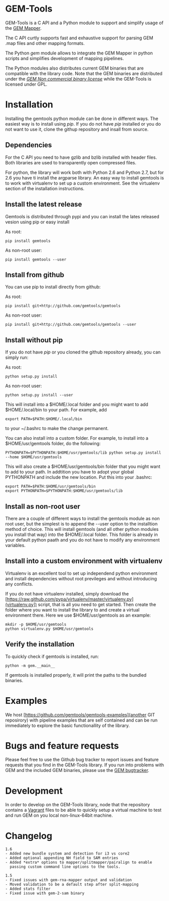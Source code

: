 GEM-Tools
===================
GEM-Tools is a C API and a Python module to support and simplify usage of the
[GEM Mapper](http://algorithms.cnag.cat/wiki/The_GEM_library).

The C API curtly supports fast and exhaustive support for parsing GEM .map
files and other mapping formats.

The Python *gem* module allows to integrate the GEM Mapper in python scripts
and simplifies development of mapping pipelines.

The Python modules also distributes current GEM binaries that are compatible
with the library code. Note that the GEM binaries are distributed under the
[*GEM Non commercial binary license*](http://algorithms.cnag.cat/wiki/GEM:Non_commercial_binary_license)
while the GEM-Tools is licensed under GPL.

Installation
==================
Installing the gemtools python module can be done in different ways. The easiest
way is to install using *pip*. If you do not have *pip* installed or you
do not want to use it, clone the githup repository and insall from source.

Dependencies
----------------------------

For the C API you need to have gzlib and bzlib installed with header files.
Both libraries are used to transparently open compressed files.

For python, the library will work both with Python 2.6 and Python 2.7, but for
2.6 you have ti install the argparse library. An easy way to install gemtools
is to work with virtualenv to set up a custom environment. See the virtualenv
section of the installation instructions. 

Install the latest release
----------------------------
Gemtools is distributed through pypi and you can install the lates released
vesion using pip or easy install

As root:

    pip install gemtools

As non-root user:
    
    pip install gemtools --user

Install from github
---------------------------
You can use pip to install directly from github:

As root:
    
    pip install git+http://github.com/gemtools/gemtools

As non-root user:
    
    pip install git+http://github.com/gemtools/gemtools --user

Install without pip
-------------------
If you do not have *pip* or you cloned the github repository already,
you can simply run:

As root:
    
    python setup.py install

As non-root user:
    
    python setup.py install --user
    
This will install into a $HOME/.local folder and you might want to add
$HOME/.local/bin to your path. For example, add

    export PATH=$PATH:$HOME/.local/bin

to your ~/.bashrc to make the change permanent.

You can also install into a custom folder. For example, to install into a
$HOME/usr/gemtools folder, do the following:

    PYTHONPATH=$PYTHONPATH:$HOME/usr/gemtools/lib python setup.py install --home $HOME/usr/gemtools    

This will also create a $HOME/usr/gemtools/bin folder that you might want to
add to your path. In addtition you have to adopt your global PYTHONPATH and
include the new location. Put this into your .bashrc:

    export PATH=$PATH:$HOME/usr/gemtools/bin
    export PYTHONPATH=$PYTHONPATH:$HOME/usr/gemtools/lib

Install as non-root user
--------------------------
There are a couple of different ways to install the gemtools module as non
root user, but the simplest is to append the --user option to the installtion
method of choice. This will install gemtools (and all other python modules you
install that way) into the $HOME/.local folder. This folder is already in your
default python paath and you do not have to modify any environment variables.

Install into a custom environment with virtualenv
-------------------------------------------------
Virtualenv is an excellent tool to set up independend python environment and
install dependencies without root previleges and without introducing any
conflicts.

If you do not have virtualenv installed, simply download the
[https://raw.github.com/pypa/virtualenv/master/virtualenv.py](virtualenv.py])
script, that is all you need to get started. Then create the folder where you
want to install the library to and create a virtual environment there. Here we
use $HOME/usr/gemtools as an example:

    mkdir -p $HOME/usr/gemtools
    python virtualenv.py $HOME/usr/gemtools

Verify the installation
-------------------------
To quickly check if gemtools is installed, run:
    
    python -m gem.__main__

If gemtools is installed properly, it will print the paths to the bundled binaries.

Examples
======================
We host [https://github.com/gemtools/gemtools-examples](another GIT reposirory) with 
pipeline examples that are self contained and can be run immediately to explore
the basic functionallity of the library. 

Bugs and feature requests
=====================
Please feel free to use the Github bug tracker to report issues and feature
requests that you find in the GEM-Tools library. If you run into problems with
GEM and the included GEM binaries, please use the [GEM
bugtracker](http://algorithms.cnag.cat/mantis).

Development
=====================
In order to develop on the GEM-Tools library, node that the repository contains
a [Vagrant](http://vagrantup.com/) files to be able to quickly setup a virtual 
machine to test and run GEM on you local non-linux-64bit machine.

Changelog
=====================

    1.6
    - Added new bundle system and detection for i3 vs core2
    - Added optional appending NH field to SAM entries
    - Added *extra* options to mapper/splitmapper/pairalign to enable 
      passing custom command line options to the tools. 

    1.5
    - Fixed issues with gem-rna-mapper output and validation
    - Moved validation to be a default step after split-mapping
    - Added stats filter
    - Fixed issue with gem-2-sam binary

